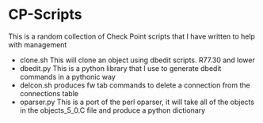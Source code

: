  # CP-Scripts
  
  
This is a random collection of Check Point scripts that I have written to help with management  
 
* clone.sh This will clone an object using dbedit scripts.  R77.30 and lower  
* dbedit.py This is a python library that I use to generate dbedit commands in a pythonic way  
* delcon.sh produces fw tab commands to delete a connection from the connections table  
* oparser.py This is a port of the perl oparser,  it will take all of the objects in the objects_5_0.C file and produce a python dictionary  
